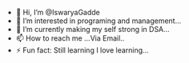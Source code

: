 - 👋 Hi, I’m @IswaryaGadde
- 👀 I’m interested in programing and management...
- 🌱 I’m currently making my self strong in DSA...
- 📫 How to reach me ...Via Email..
- ⚡ Fun fact: Still learning I love learning...

<!---
IswaryaGadde/IswaryaGadde is a ✨ special ✨ repository because its `README.md` (this file) appears on your GitHub profile.
You can click the Preview link to take a look at your changes.
--->
